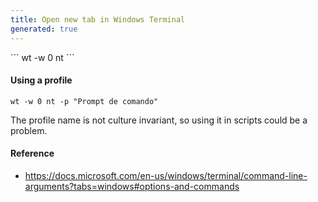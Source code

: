 ```yaml
---
title: Open new tab in Windows Terminal
generated: true
---
```


<div markdown="1" class="ans">
```
wt -w 0 nt
```
</div>

#### Using a profile

```
wt -w 0 nt -p "Prompt de comando"
```

The profile name is not culture invariant, so using it in scripts could be a problem.

#### Reference

- https://docs.microsoft.com/en-us/windows/terminal/command-line-arguments?tabs=windows#options-and-commands
